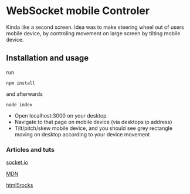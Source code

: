 # WebSocket mobile Controler

  

Kinda like a second screen. Idea was to make steering wheel out of users mobile device, by controling movement on large screen by tilting mobile device. 


## Installation and usage
run 
```
npm install
``` 
and afterwards 
```
node index
```

* Open localhost:3000 on your desktop
* Navigate to that page on mobile device (via desktops ip address)
* Tilt/pitch/skew mobile device, and you should see grey rectangle moving on desktop according to your device movement


### Articles and tuts
[socket.io](http://socket.io/)

[MDN](https://developer.mozilla.org/en/docs/WebSockets)

[html5rocks](http://www.html5rocks.com/en/tutorials/websockets/basics/)






